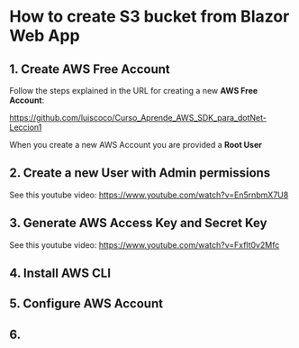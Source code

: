 # How to create S3 bucket from Blazor Web App

## 1. Create AWS Free Account

Follow the steps explained in the URL for creating a new **AWS Free Account**:

https://github.com/luiscoco/Curso_Aprende_AWS_SDK_para_dotNet-Leccion1

When you create a new AWS Account you are provided a **Root User**

## 2. Create a new User with Admin permissions

See this youtube video: https://www.youtube.com/watch?v=En5rnbmX7U8

## 3. Generate AWS Access Key and Secret Key

See this youtube video: https://www.youtube.com/watch?v=Fxflt0v2Mfc

## 4. Install AWS CLI




## 5. Configure AWS Account




## 6. 





